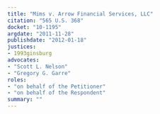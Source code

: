 ```yaml
---
title: "Mims v. Arrow Financial Services, LLC"
citation: "565 U.S. 368"
docket: "10-1195"
argdate: "2011-11-28"
publishdate: "2012-01-18"
justices:
- 1993ginsburg
advocates:
- "Scott L. Nelson"
- "Gregory G. Garre"
roles:
- "on behalf of the Petitioner"
- "on behalf of the Respondent"
summary: ""
---
```


